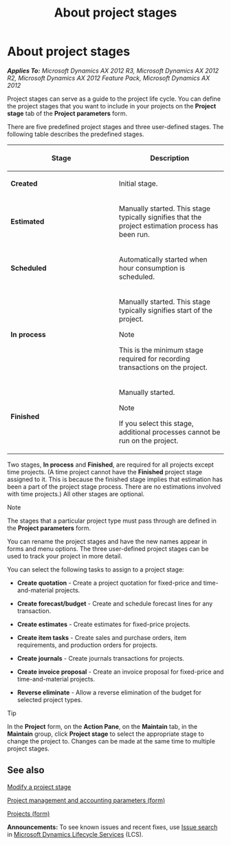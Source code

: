 ﻿---
title: About project stages
TOCTitle: About project stages
ms:assetid: 9a3e4a61-cd36-4b46-9047-e5fb54d170b0
ms:mtpsurl: https://technet.microsoft.com/en-us/library/Aa498453(v=AX.60)
ms:contentKeyID: 36058703
ms.date: 04/18/2014
mtps_version: v=AX.60
f1_keywords:
- created
- estimated
- scheduled
- finished
- project stages
- in process
---

# About project stages 


_**Applies To:** Microsoft Dynamics AX 2012 R3, Microsoft Dynamics AX 2012 R2, Microsoft Dynamics AX 2012 Feature Pack, Microsoft Dynamics AX 2012_

Project stages can serve as a guide to the project life cycle. You can define the project stages that you want to include in your projects on the **Project stage** tab of the **Project parameters** form.

There are five predefined project stages and three user-defined stages. The following table describes the predefined stages.

<table>
<colgroup>
<col style="width: 50%" />
<col style="width: 50%" />
</colgroup>
<thead>
<tr class="header">
<th><p>Stage</p></th>
<th><p>Description</p></th>
</tr>
</thead>
<tbody>
<tr class="odd">
<td><p><strong>Created</strong></p></td>
<td><p>Initial stage.</p></td>
</tr>
<tr class="even">
<td><p><strong>Estimated</strong></p></td>
<td><p>Manually started. This stage typically signifies that the project estimation process has been run.</p></td>
</tr>
<tr class="odd">
<td><p><strong>Scheduled</strong></p></td>
<td><p>Automatically started when hour consumption is scheduled.</p></td>
</tr>
<tr class="even">
<td><p><strong>In process</strong></p></td>
<td><p>Manually started. This stage typically signifies start of the project.</p>
<div class="alert">

> [!NOTE]
> <P>This is the minimum stage required for recording transactions on the project.</P>


</div></td>
</tr>
<tr class="odd">
<td><p><strong>Finished</strong></p></td>
<td><p>Manually started.</p>
<div class="alert">

> [!NOTE]
> <P>If you select this stage, additional processes cannot be run on the project.</P>


</div></td>
</tr>
</tbody>
</table>


Two stages, **In process** and **Finished**, are required for all projects except time projects. (A time project cannot have the **Finished** project stage assigned to it. This is because the finished stage implies that estimation has been a part of the project stage process. There are no estimations involved with time projects.) All other stages are optional.


> [!NOTE]
> <P>The stages that a particular project type must pass through are defined in the <STRONG>Project parameters</STRONG> form.</P>



You can rename the project stages and have the new names appear in forms and menu options. The three user-defined project stages can be used to track your project in more detail.

You can select the following tasks to assign to a project stage:

  - **Create quotation** - Create a project quotation for fixed-price and time-and-material projects.

  - **Create forecast/budget** - Create and schedule forecast lines for any transaction.

  - **Create estimates** - Create estimates for fixed-price projects.

  - **Create item tasks** - Create sales and purchase orders, item requirements, and production orders for projects.

  - **Create journals** - Create journals transactions for projects.

  - **Create invoice proposal** - Create an invoice proposal for fixed-price and time-and-material projects.

  - **Reverse eliminate** - Allow a reverse elimination of the budget for selected project types.


> [!TIP]
> <P>In the <STRONG>Project</STRONG> form, on the <STRONG>Action Pane</STRONG>, on the <STRONG>Maintain</STRONG> tab, in the <STRONG>Maintain</STRONG> group, click <STRONG>Project stage</STRONG> to select the appropriate stage to change the project to. Changes can be made at the same time to multiple project stages.</P>



## See also

[Modify a project stage](modify-a-project-stage.md)

[Project management and accounting parameters (form)](https://technet.microsoft.com/en-us/library/aa599440\(v=ax.60\))

[Projects (form)](https://technet.microsoft.com/en-us/library/aa585245\(v=ax.60\))

  
**Announcements:** To see known issues and recent fixes, use [Issue search](http://go.microsoft.com/fwlink/?linkid=389258) in [Microsoft Dynamics Lifecycle Services](http://go.microsoft.com/fwlink/?linkid=306505) (LCS).

